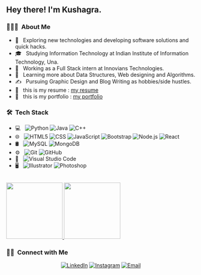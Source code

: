 <h2> Hey there! I'm Kushagra.</h2>

<h3> 👨🏻‍💻 &nbsp;About Me </h3>

- 🤔 &nbsp; Exploring new technologies and developing software solutions and quick hacks.
- 🎓 &nbsp; Studying Information Technology at Indian Institute of Information Technology, Una.
- 💼 &nbsp; Working as a Full Stack intern at Innovians Technologies.
- 🌱 &nbsp; Learning more about Data Structures, Web designing and Algorithms.
- ✍️ &nbsp; Pursuing Graphic Design and Blog Writing as hobbies/side hustles.
- 📜 &nbsp; this is my resume : <a href="https://drive.google.com/file/d/17QmO1e1vwdrZ5HWQNSCEoq0y03ePC9-b/view?usp=sharing">my resume</a>
- 🔗 &nbsp; this is my portfolio : <a href="https://kush-portfolio.netlify.app/">my portfolio</a>

<h3> 🛠 &nbsp;Tech Stack</h3>

- 💻 &nbsp;
  ![Python](https://img.shields.io/badge/-Python-333333?style=flat&logo=python)
  ![Java](https://img.shields.io/badge/-Java-333333?style=flat&logo=Java&logoColor=007396)
  ![C++](https://img.shields.io/badge/-C++-333333?style=flat&logo=C%2B%2B&logoColor=00599C)
- 🌐 &nbsp;
  ![HTML5](https://img.shields.io/badge/-HTML5-333333?style=flat&logo=HTML5)
  ![CSS](https://img.shields.io/badge/-CSS-333333?style=flat&logo=CSS3&logoColor=1572B6)
  ![JavaScript](https://img.shields.io/badge/-JavaScript-333333?style=flat&logo=javascript)
  ![Bootstrap](https://img.shields.io/badge/-Bootstrap-333333?style=flat&logo=bootstrap&logoColor=563D7C)
  ![Node.js](https://img.shields.io/badge/-Node.js-333333?style=flat&logo=node.js)
  ![React](https://img.shields.io/badge/-React-333333?style=flat&logo=react)
- 🛢 &nbsp;
  ![MySQL](https://img.shields.io/badge/-MySQL-333333?style=flat&logo=mysql)
  ![MongoDB](https://img.shields.io/badge/-MongoDB-333333?style=flat&logo=mongodb)
- ⚙️ &nbsp;
  ![Git](https://img.shields.io/badge/-Git-333333?style=flat&logo=git)
  ![GitHub](https://img.shields.io/badge/-GitHub-333333?style=flat&logo=github)
- 🔧 &nbsp;
  ![Visual Studio Code](https://img.shields.io/badge/-Visual%20Studio%20Code-333333?style=flat&logo=visual-studio-code&logoColor=007ACC)
- 🖥 &nbsp;
  ![Illustrator](https://img.shields.io/badge/-Illustrator-333333?style=flat&logo=adobe-illustrator)
  ![Photoshop](https://img.shields.io/badge/-Photoshop-333333?style=flat&logo=adobe-photoshop)

<br/>

<a href="https://github.com/C-Y-P-H-E-R">
  <img height="150em" src="https://github-readme-stats.vercel.app/api?username=C-Y-P-H-E-R&theme=buefy&show_icons=true" />
  <img height="150em" src="https://github-readme-stats.vercel.app/api/top-langs/?username=C-Y-P-H-E-R&theme=buefy&layout=compact" />
</a>

<br/>

<h3> 🤝🏻 &nbsp;Connect with Me </h3>

<p align="center">
<!-- <a href="https://www.adityavsingh.com/"><img alt="Website" src="https://img.shields.io/badge/Website-www.adityavsingh.com-blue?style=flat-square&logo=google-chrome"></a> -->
<a href="https://www.linkedin.com/in/kushagrasharmaofficial/"><img alt="LinkedIn" src="https://img.shields.io/badge/LinkedIn-Kushagra%20sharma%20-blue?style=flat-square&logo=linkedin"></a>
<a href="https://www.instagram.com/Hogg_word/"><img alt="Instagram" src="https://img.shields.io/badge/Instagram-Hogg_word-blue?style=flat-square&logo=instagram"></a>
<a href="mailto:quasarkid123@gmail.com"><img alt="Email" src="https://img.shields.io/badge/Email-quasarkid123@gmail.com-blue?style=flat-square&logo=gmail"></a>
</p>
